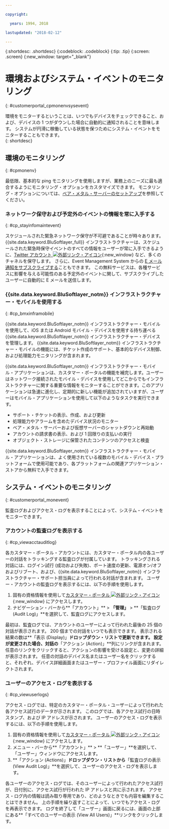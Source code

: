 ```yaml
---

copyright:

  years: 1994, 2018

lastupdated: "2018-02-12"

---
```


{:shortdesc: .shortdesc}
{:codeblock: .codeblock}
{:tip: .tip}
{:screen: .screen}
{:new_window: target="_blank"}


# 環境およびシステム・イベントのモニタリング
{: #customerportal_cpmonenvsysevent}

環境をモニターするということは、いつでもデバイスをチェックできること、および、デバイスの 1 つがダウンした場合に自動的に通知されることを意味します。 システムが円滑に稼働している状態を保つためにシステム・イベントをモニターすることもできます。  
{: shortdesc}

## 環境のモニタリング
{: #cpmonenv}

最低限、基本的な ping モニタリングを使用しますが、業務上のニーズに最も適合するようにモニタリング・オプションをカスタマイズできます。 モニタリング・オプションについては、[ベア・メタル・サーバーのセットアップ](/docs/customer-portal/cpsetupbaremetal.html)を参照してください。

### ネットワーク保守および予定外のイベントの情報を常に入手する
{: #cp_stayinfomaintevent}

スケジュールされた緊急ネットワーク保守が不可避であることが時々あります。 {{site.data.keyword.BluSoftlayer_full}} インフラストラクチャーは、スケジュールされた緊急時保守イベントのすべての情報をユーザーが常に入手できるように、[Twitter アカウント ![外部リンク・アイコン](../icons/launch-glyph.svg)](https://twitter.com/softlayernotify){:new_window} など、多くのチャネルを保守します。 さらに、Event Management System からの [E メール通知をサブスクライブする](/docs/customer-portal/cpsub2not.html)こともできます。 この無料サービスは、各種サービスに影響を与える可能性のある予定外のイベントに関して、サブスクライブしたユーザーに自動的に E メールを送信します。

### {{site.data.keyword.BluSoftlayer_notm}} インフラストラクチャー・モバイルを使用する
{: #cp_bmxinframobile}

{{site.data.keyword.BluSoftlayer_notm}} インフラストラクチャー・モバイルを使用して、iOS または Android モバイル・デバイスを使用する持ち運べる {{site.data.keyword.BluSoftlayer_notm}} インフラストラクチャー・デバイスを管理します。 {{site.data.keyword.BluSoftlayer_notm}} インフラストラクチャー・モバイルの機能には、チケット作成のサポート、基本的なデバイス制御、および処理能力モニタリングが含まれます。

{{site.data.keyword.BluSoftlayer_notm}} インフラストラクチャー・モバイル・アプリケーションは、カスタマー・ポータルの機能を補完します。ユーザーはネットワーク接続されたモバイル・デバイスを使用してどこからでもインフラストラクチャーに関する重要な情報をモニターすることができます。このアプリケーションは急速に進化し、定期的に新しい機能が追加されていますが、ユーザーはモバイル・アプリケーションを使用して以下のようなタスクを実行できます。
  * サポート・チケットの表示、作成、および更新
  * 処理能力やアラームを含めたデバイス状況のモニター
  * ベア・メタル・サーバーおよび仮想サーバーのシャットダウンと再始動
  * アカウントの請求書の表示、および 1 回限りの支払いの実行
  * オブジェクト・ストレージに保管されたコンテンツのアクセスと検査

{{site.data.keyword.BluSoftlayer_notm}} インフラストラクチャー・モバイル・アプリケーションは、よく使用されている複数のモバイル・デバイス・プラットフォームで使用可能であり、各プラットフォームの関連アプリケーション・ストアから無料で入手できます。

## システム・イベントのモニタリング
{: #customerportal_monevent}

監査ログおよびアクセス・ログを表示することによって、システム・イベントをモニターできます。

### アカウントの監査ログを表示する
{: #cp_viewacctauditlog}

各カスタマー・ポータル・アカウントには、カスタマー・ポータル内の各ユーザーの対話をトラッキングする監査ログが付属しています。 トラッキングされる対話には、ログイン試行 (成功および失敗)、ポート速度の更新、電源オン/オフおよびリブート、および、{{site.data.keyword.BluSoftlayer_notm}} インフラストラクチャー・サポート担当員によって行われる対話が含まれます。 ユーザー・アカウントの監査ログを表示するには、以下の手順を使用します。

1. 固有の資格情報を使用して[カスタマー・ポータル ![外部リンク・アイコン](../icons/launch-glyph.svg)](https://control.softlayer.com/){:new_window} にアクセスします。
2. ナビゲーション・バーから**「アカウント」** > **「管理」** > **「監査ログ (Audit Log)」**を選択して、監査ログにアクセスします。

最初は、監査ログでは、アカウントのユーザーによって行われた最後の 25 個の対話が表示されます。 200 個までの対話をいつでも表示できます。 表示される結果の数は**「表示 (Display)」**ドロップダウン・リストで更新できます。 設定が変更された場合、対話の**「アクション (Action)」**列にリンクが含まれます。 任意のリンクをクリックすると、アクションの影響を受ける設定と、変更の詳細が表示されます。 任意の対話のデバイス名またはユーザー名をクリックすると、それぞれ、デバイス詳細画面またはユーザー・プロファイル画面にリダイレクトされます。

### ユーザーのアクセス・ログを表示する
{: #cp_viewuserlogs}

アクセス・ログでは、特定のカスタマー・ポータル・ユーザーによって行われた各アクセス試行のデータが示されます。 このログでは、各アクセス試行の日時スタンプ、および IP アドレスが示されます。 ユーザーのアクセス・ログを表示するには、以下の手順を使用します。

1. 固有の資格情報を使用して[カスタマー・ポータル ![外部リンク・アイコン](../icons/launch-glyph.svg)](https://control.softlayer.com/){:new_window} にアクセスします。
2. メニュー・バーから**「アカウント」** > **「ユーザー」**を選択して、「ユーザー」ウィンドウにアクセスします。
3. **「アクション (Actions)」**ドロップダウン・リストから**「監査ログの表示 (View Audit Log)」**を選択して、ユーザーのアクセス・ログを表示します。

各ユーザーのアクセス・ログでは、そのユーザーによって行われたアクセス試行が、日付別に、アクセス試行が行われた IP アドレスと共に示されます。 アクセス・ログ内の情報は読み取り専用であり、どのようなときでも内容を編集することはできません。 上の手順を繰り返すことによって、いつでもアクセス・ログを再表示できます。 ログを終了して「ユーザー」画面に戻るには、画面の上部にある**「すべてのユーザーの表示 (View All Users)」**リンクをクリックします。
